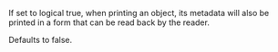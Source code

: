   If set to logical true, when printing an object, its metadata will also
  be printed in a form that can be read back by the reader.

  Defaults to false.